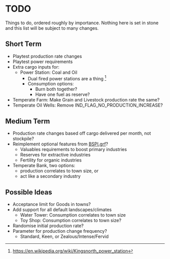 # TODO
Things to do, ordered roughly by importance. Nothing here is set in stone and
this list will be subject to many changes.

## Short Term
* Playtest production rate changes
* Playtest power requirements
* Extra cargo inputs for:
    * Power Station: Coal and Oil
        * Dual fired power stations are a thing [^1]
        * Consumption options:
            * Burn both together?
            * Have one fuel as reserve?
* Temperate Farm: Make Grain and Livestock production rate the same?
* Temperate Oil Wells: Remove IND_FLAG_NO_PRODUCTION_INCREASE?

## Medium Term
* Production rate changes based off cargo delivered per month, not stockpile?
* Reimplement optional features from [BSPI.grf](https://www.tt-forums.net/viewtopic.php?t=84735)?
    * Valuables requirements to boost primary industries
    * Reserves for extractive industries
    * Fertility for organic industries
* Temperate Bank, two options:
    * production correlates to town size, or
    * act like a secondary industry

## Possible Ideas
* Acceptance limit for Goods in towns?
* Add support for all default landscapes/climates
    * Water Tower: Consumption correlates to town size
    * Toy Shop: Consumption correlates to town size?
* Randomise initial production rate?
* Parameter for production change frequency?
    * Standard, Keen, or Zealous/Intense/Fervid


[^1]: https://en.wikipedia.org/wiki/Kingsnorth_power_station

